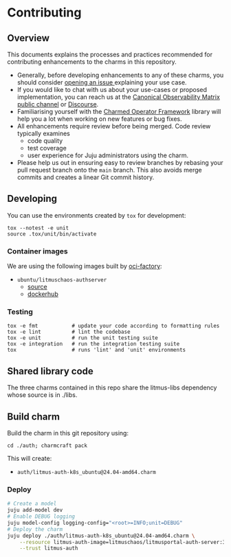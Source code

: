 # Contributing

## Overview

This documents explains the processes and practices recommended for contributing enhancements to the charms in this repository.

- Generally, before developing enhancements to any of these charms, you should consider [opening an issue
  ](https://github.com/canonical/litmus-operators/issues) explaining your use case.
- If you would like to chat with us about your use-cases or proposed implementation, you can reach
  us at the [Canonical Observability Matrix public channel](https://matrix.to/#/#cos:ubuntu.com)
  or [Discourse](https://discourse.charmhub.io/).
- Familiarising yourself with the [Charmed Operator Framework](https://juju.is/docs/sdk) library
  will help you a lot when working on new features or bug fixes.
- All enhancements require review before being merged. Code review typically examines
  - code quality
  - test coverage
  - user experience for Juju administrators using the charm.
- Please help us out in ensuring easy to review branches by rebasing your pull request branch onto
  the `main` branch. This also avoids merge commits and creates a linear Git commit history.

## Developing

You can use the environments created by `tox` for development:

```shell
tox --notest -e unit
source .tox/unit/bin/activate
```

### Container images

We are using the following images built by [oci-factory](https://github.com/canonical/oci-factory):
- `ubuntu/litmuschaos-authserver`
  - [source](https://github.com/canonical/litmuschaos-authserver-rock)
  - [dockerhub](https://hub.docker.com/r/ubuntu/litmuschaos-authserver)


### Testing

```shell
tox -e fmt           # update your code according to formatting rules
tox -e lint          # lint the codebase
tox -e unit          # run the unit testing suite
tox -e integration   # run the integration testing suite
tox                  # runs 'lint' and 'unit' environments
```

## Shared library code

The three charms contained in this repo share the litmus-libs dependency whose source is in ./libs.

## Build charm

Build the charm in this git repository using:

```shell
cd ./auth; charmcraft pack
```

This will create:
- `auth/litmus-auth-k8s_ubuntu@24.04-amd64.charm`

### Deploy

```bash
# Create a model
juju add-model dev
# Enable DEBUG logging
juju model-config logging-config="<root>=INFO;unit=DEBUG"
# Deploy the charm
juju deploy ./auth/litmus-auth-k8s_ubuntu@24.04-amd64.charm \
    --resource litmus-auth-image=litmuschaos/litmusportal-auth-server:3.19.0 \
    --trust litmus-auth
```

